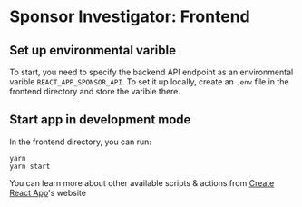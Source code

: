 # Sponsor Investigator: Frontend

## Set up environmental varible
To start, you need to specify the backend API endpoint as an environmental varible `REACT_APP_SPONSOR_API`. To set it 
up locally, create an `.env` file in the frontend directory and store the varible there. 

## Start app in development mode
In the frontend directory, you can run:

    yarn
    yarn start

You can learn more about other available scripts & actions from [Create React App](https://github.com/facebook/create-react-app)'s website

